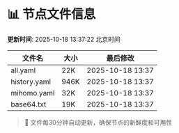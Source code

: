 # 📊 节点文件信息

**更新时间**: 2025-10-18 13:37:22 北京时间

| 文件名 | 大小 | 最后修改 |
|--------|------|----------|
| all.yaml | 22K | 2025-10-18 13:37 |
| history.yaml | 946K | 2025-10-18 13:37 |
| mihomo.yaml | 32K | 2025-10-18 13:37 |
| base64.txt | 19K | 2025-10-18 13:37 |

> 🔄 文件每30分钟自动更新，确保节点的新鲜度和可用性
